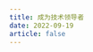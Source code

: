 ```yaml
---
title: 成为技术领导者
date: 2022-09-19
article: false
---
```


<PDF url="https://www.deadly-exception.icu:7779/pdf/%E6%8A%80%E6%9C%AF/%E6%88%90%E4%B8%BA%E6%8A%80%E6%9C%AF%E9%A2%86%E5%AF%BC%E8%80%85.pdf" height="880px"/>
